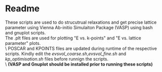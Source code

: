# Readme

These scripts are used to do strucutrual relaxations and get precise
lattice parameter using Vienna Ab-initio Simulaiton Package (VASP) using bash and gnuplot scripts.\
The .plt files are used for plotting "E vs. k-points" and "E vs. lattice parameter"
plots.\
\\
POSCAR and KPOINTS files are updated during runtime of the respective scripts. Kindly edit the *evsvol_coarse.sh*,*evsvol_fine.sh* and *kp_optimisation.sh* files before runnign the scripts.\
\\
**(VASP and Gnuplot should be installed prior to running these scripts)**
